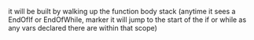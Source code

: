 it will be built by walking up the function body stack (anytime it sees a EndOfIf or EndOfWhile, marker it will jump to the start of the if or while as any vars declared there are within that scope)